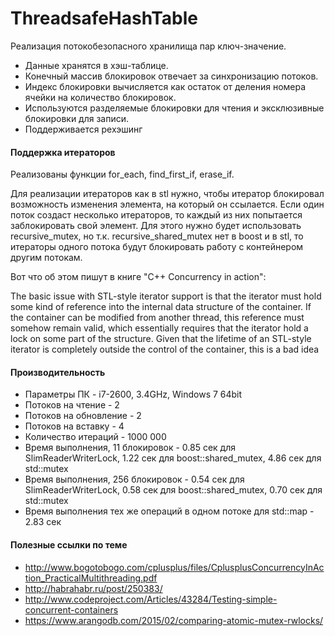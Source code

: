 ﻿# ThreadsafeHashTable
Реализация потокобезопасного хранилища пар ключ-значение.
- Данные хранятся в хэш-таблице. 
- Конечный массив блокировок отвечает за синхронизацию потоков.
- Индекс блокировки вычисляется как остаток от деления номера ячейки на количество блокировок.
- Используются разделяемые блокировки для чтения и эксклюзивные блокировки для записи.
- Поддерживается рехэшинг

#### Поддержка итераторов
Реализованы функции for_each, find_first_if, erase_if.

Для реализации итераторов как в stl нужно, чтобы итератор блокировал возможность изменения элемента, на который он ссылается. Если один поток создаст несколько итераторов, то каждый из них попытается заблокировать свой элемент. Для этого нужно будет использовать recursive_mutex, но т.к. recursive_shared_mutex нет в boost и в stl, то итераторы одного потока будут блокировать работу с контейнером другим потокам.

Вот что об этом пишут в книге "C++ Concurrency in action":

The basic issue with
STL-style iterator support is that the iterator must hold some kind of reference into
the internal data structure of the container. If the container can be modified from
another thread, this reference must somehow remain valid, which essentially
requires that the iterator hold a lock on some part of the structure. Given that the
lifetime of an STL-style iterator is completely outside the control of the container,
this is a bad idea
#### Производительность
- Параметры ПК - i7-2600, 3.4GHz, Windows 7 64bit
- Потоков на чтение - 2
- Потоков на обновление - 2
- Потоков на вставку - 4
- Количество итераций - 1000 000
- Время выполнения, 11 блокировок - 0.85 сек для SlimReaderWriterLock, 1.22 сек для boost::shared_mutex, 4.86 сек для std::mutex
- Время выполнения, 256 блокировок - 0.54 сек для SlimReaderWriterLock, 0.58 сек для boost::shared_mutex, 0.70 сек для std::mutex
- Время выполнения тех же операций в одном потоке для std::map - 2.83 сек

#### Полезные ссылки по теме
- http://www.bogotobogo.com/cplusplus/files/CplusplusConcurrencyInAction_PracticalMultithreading.pdf
- http://habrahabr.ru/post/250383/
- http://www.codeproject.com/Articles/43284/Testing-simple-concurrent-containers
- https://www.arangodb.com/2015/02/comparing-atomic-mutex-rwlocks/
